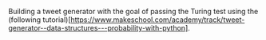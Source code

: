 Building a tweet generator with the goal of passing the Turing test using the (following tutorial)[https://www.makeschool.com/academy/track/tweet-generator--data-structures---probability-with-python].

